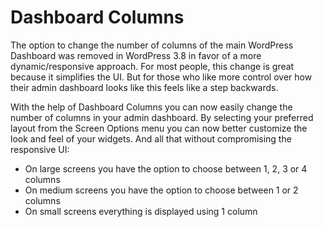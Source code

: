# Dashboard Columns

The option to change the number of columns of the main WordPress Dashboard was removed in WordPress 3.8 in favor of a more dynamic/responsive approach. For most people, this change is great because it simplifies the UI. But for those who like more control over how their admin dashboard looks like this feels like a step backwards.

With the help of Dashboard Columns you can now easily change the number of columns in your admin dashboard. By selecting your preferred layout from the Screen Options menu you can now better customize the look and feel of your widgets. And all that without compromising the responsive UI:

- On large screens you have the option to choose between 1, 2, 3 or 4 columns
- On medium screens you have the option to choose between 1 or 2 columns
- On small screens everything is displayed using 1 column
